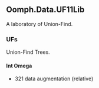 ## Oomph.Data.UF11Lib
A laboratory of Union-Find.

### UFs
Union-Find Trees.

#### Int Omega
- 321 data augmentation (relative)
